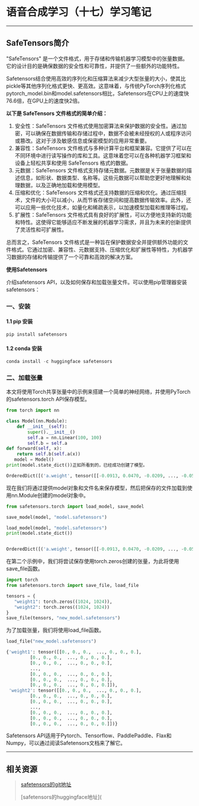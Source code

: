 # 语音合成学习（十七）学习笔记

---

## SafeTensors简介

"SafeTensors" 是一个文件格式，用于存储和传输机器学习模型中的张量数据。它的设计目的是确保数据的安全性和可靠性，并提供了一些额外的功能特性。

Safetensors结合使用高效的序列化和压缩算法来减少大型张量的大小，使其比pickle等其他序列化格式更快、更高效。这意味着，与传统PyTorch序列化格式pytorch_model.bin和model.safetensors相比，Safetensors在CPU上的速度快76.6倍，在GPU上的速度快2倍。



**以下是 SafeTensors 文件格式的简单介绍：**

1. 安全性：SafeTensors 文件格式使用加密算法来保护数据的安全性。通过加密，可以确保在数据传输和存储过程中，数据不会被未经授权的人或程序访问或篡改。这对于涉及敏感信息或保密模型的应用非常重要。
2. 兼容性：SafeTensors 文件格式与多种计算平台和框架兼容。它提供了可以在不同环境中进行读写操作的库和工具。这意味着您可以在各种机器学习框架和设备上轻松共享和使用 SafeTensors 格式的数据。
3. 元数据：SafeTensors 文件格式支持存储元数据。元数据是关于张量数据的描述信息，如形状、数据类型、名称等。这些元数据可以帮助您更好地理解和处理数据，以及正确地加载和使用模型。
4. 压缩和优化：SafeTensors 文件格式还支持数据的压缩和优化。通过压缩技术，文件的大小可以减小，从而节省存储空间和提高数据传输效率。此外，还可以应用一些优化技术，如量化和稀疏表示，以加速模型加载和推理等过程。
5. 扩展性：SafeTensors 文件格式具有良好的扩展性，可以方便地支持新的功能和特性。这使得它能够适应不断发展的机器学习需求，并且为未来的创新提供了灵活性和可扩展性。

总而言之，SafeTensors 文件格式是一种旨在保护数据安全并提供额外功能的文件格式。它通过加密、兼容性、元数据支持、压缩优化和扩展性等特性，为机器学习数据的存储和传输提供了一个可靠和高效的解决方案。

**使用Safetensors**

介绍safetensors API，以及如何保存和加载张量文件。可以使用pip管理器安装safetensors：

### 一、安装

#### 1.1 pip 安装

```python
pip install safetensors
```

#### 1.2 conda 安装

```python
conda install -c huggingface safetensors
```

### 二、加载张量

本文将使用Torch共享张量中的示例来搭建一个简单的神经网络，并使用PyTorch的safetensors.torch API保存模型。

```python
from torch import nn

class Model(nn.Module):
    def __init__(self):
        super().__init__()
        self.a = nn.Linear(100, 100)
        self.b = self.a
def forward(self, x):
    return self.b(self.a(x))
   model = Model()
print(model.state_dict())正如所看到的，已经成功创建了模型。
```

```python
OrderedDict([('a.weight', tensor([[-0.0913, 0.0470, -0.0209, ..., -0.0540, -0.0575, -0.0679], [ 0.0268, 0.0765, 0.0952, ..., -0.0616, 0.0146, -0.0343], [ 0.0216, 0.0444, -0.0347, ..., -0.0546, 0.0036, -0.0454], ...,
```

现在我们将通过提供model对象和文件名来保存模型，然后把保存的文件加载到使用nn.Module创建的model对象中。

```python
from safetensors.torch import load_model, save_model

save_model(model, "model.safetensors")

load_model(model, "model.safetensors")
print(model.state_dict())


OrderedDict([('a.weight', tensor([[-0.0913, 0.0470, -0.0209, ..., -0.0540, -0.0575, -0.0679], [ 0.0268, 0.0765, 0.0952, ..., -0.0616, 0.0146, -0.0343], [ 0.0216, 0.0444, -0.0347, ..., -0.0546, 0.0036, -0.0454], ...,
```

在第二个示例中，我们将尝试保存使用torch.zeros创建的张量，为此将使用save_file函数。

```python
import torch
from safetensors.torch import save_file, load_file

tensors = {
   "weight1": torch.zeros((1024, 1024)),
   "weight2": torch.zeros((1024, 1024))
}
save_file(tensors, "new_model.safetensors")
```

为了加载张量，我们将使用load_file函数。

```python
load_file("new_model.safetensors")
```

```python
{'weight1': tensor([[0., 0., 0.,  ..., 0., 0., 0.],
         [0., 0., 0.,  ..., 0., 0., 0.],
         [0., 0., 0.,  ..., 0., 0., 0.],
         ...,
         [0., 0., 0.,  ..., 0., 0., 0.],
         [0., 0., 0.,  ..., 0., 0., 0.],
         [0., 0., 0.,  ..., 0., 0., 0.]]),
 'weight2': tensor([[0., 0., 0.,  ..., 0., 0., 0.],
         [0., 0., 0.,  ..., 0., 0., 0.],
         [0., 0., 0.,  ..., 0., 0., 0.],
         ...,
         [0., 0., 0.,  ..., 0., 0., 0.],
         [0., 0., 0.,  ..., 0., 0., 0.],
         [0., 0., 0.,  ..., 0., 0., 0.]])}
```

Safetensors API适用于Pytorch、Tensorflow、PaddlePaddle、Flax和Numpy，可以通过阅读Safetensors文档来了解它。



---

## 相关资源

> [safetensors的git地址](https://github.com/huggingface/safetensors) 
>
> [safetensors的huggingface地址](
